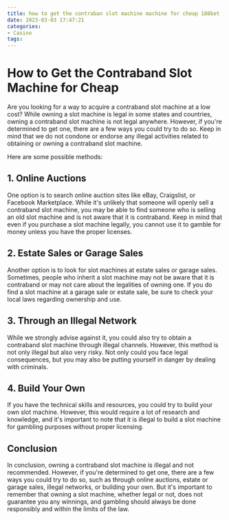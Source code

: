 ```yaml
---
title: how to get the contraban slot machine machine for cheap 188bet
date: 2023-03-03 17:47:21
categories:
- Casino
tags:
---
```

# How to Get the Contraband Slot Machine for Cheap

Are you looking for a way to acquire a contraband slot machine at a low cost? While owning a slot machine is legal in some states and countries, owning a contraband slot machine is not legal anywhere. However, if you're determined to get one, there are a few ways you could try to do so. Keep in mind that we do not condone or endorse any illegal activities related to obtaining or owning a contraband slot machine. 

Here are some possible methods:

## 1. Online Auctions

One option is to search online auction sites like eBay, Craigslist, or Facebook Marketplace. While it's unlikely that someone will openly sell a contraband slot machine, you may be able to find someone who is selling an old slot machine and is not aware that it is contraband. Keep in mind that even if you purchase a slot machine legally, you cannot use it to gamble for money unless you have the proper licenses.

## 2. Estate Sales or Garage Sales

Another option is to look for slot machines at estate sales or garage sales. Sometimes, people who inherit a slot machine may not be aware that it is contraband or may not care about the legalities of owning one. If you do find a slot machine at a garage sale or estate sale, be sure to check your local laws regarding ownership and use.

## 3. Through an Illegal Network

While we strongly advise against it, you could also try to obtain a contraband slot machine through illegal channels. However, this method is not only illegal but also very risky. Not only could you face legal consequences, but you may also be putting yourself in danger by dealing with criminals.

## 4. Build Your Own

If you have the technical skills and resources, you could try to build your own slot machine. However, this would require a lot of research and knowledge, and it's important to note that it is illegal to build a slot machine for gambling purposes without proper licensing.

## Conclusion

In conclusion, owning a contraband slot machine is illegal and not recommended. However, if you're determined to get one, there are a few ways you could try to do so, such as through online auctions, estate or garage sales, illegal networks, or building your own. But it's important to remember that owning a slot machine, whether legal or not, does not guarantee you any winnings, and gambling should always be done responsibly and within the limits of the law.